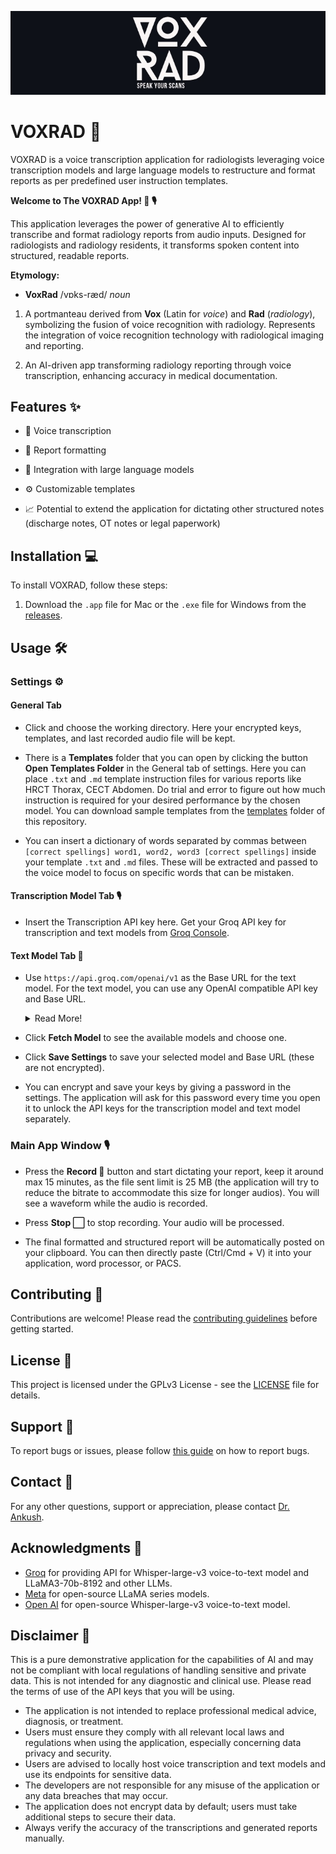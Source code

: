 <p align="center">
  <img src="images/voxrad_logo.jpg" alt="VOXRAD Logo" />
</p>

# VOXRAD 🚀

VOXRAD is a voice transcription application for radiologists leveraging voice transcription models and large language models to restructure and format reports as per predefined user instruction templates.

**Welcome to The VOXRAD App! 🌟 🎙**

This application leverages the power of generative AI to efficiently transcribe and format radiology reports from audio inputs. Designed for radiologists and radiology residents, it transforms spoken content into structured, readable reports.

**Etymology:**

-  **VoxRad** /vɒks-ræd/ *noun*

1. A portmanteau derived from **Vox** (Latin for *voice*) and **Rad** (*radiology*), symbolizing the fusion of voice recognition with radiology. Represents the integration of voice recognition technology with radiological imaging and reporting.

2. An AI-driven app transforming radiology reporting through voice transcription, enhancing accuracy in medical documentation.

## Features ✨

- 🎤 Voice transcription

- 📝 Report formatting

- 🤖 Integration with large language models

- ⚙️ Customizable templates
- 📈 Potential to extend the application for dictating other structured notes (discharge notes, OT notes or legal paperwork)


## Installation 💻

To install VOXRAD, follow these steps:

1. Download the `.app` file for Mac or the `.exe` file for Windows from the [releases](https://github.com/drankush/voxrad/releases).

## Usage 🛠️

### Settings ⚙️
#### General Tab

- Click and choose the working directory. Here your encrypted keys, templates, and last recorded audio file will be kept.

- There is a **Templates** folder that you can open by clicking the button **Open Templates Folder** in the General tab of settings. Here you can place `.txt` and `.md` template instruction files for various reports like HRCT Thorax, CECT Abdomen. Do trial and error to figure out how much instruction is required for your desired performance by the chosen model. You can download sample templates from the [templates](https://github.com/drankush/voxrad/tree/main/templates) folder of this repository.

- You can insert a dictionary of words separated by commas between `[correct spellings] word1, word2, word3 [correct spellings]` inside your template `.txt` and `.md` files. These will be extracted and passed to the voice model to focus on specific words that can be mistaken.

#### Transcription Model Tab 🎙️

- Insert the Transcription API key here. Get your Groq API key for transcription and text models from [Groq Console](https://console.groq.com/keys).

#### Text Model Tab 📝

- Use `https://api.groq.com/openai/v1` as the Base URL for the text model. For the text model, you can use any OpenAI compatible API key and Base URL.

  <details>
  <summary>Read More!</summary>
  
  You can directly use any OpenAI compatible API. Read docs of your API provider.  For instance, use Base URL for
  

  - [OpenAI](https://platform.openai.com/docs/api-reference/introduction): ```https://api.openai.com/v1/```
  - [Gemini](https://github.com/PublicAffairs/openai-gemini): ```https://my-openai-gemini-henna.vercel.app/v1```
    <br>❗️Cannot fetch models, model choice is set to Gemini-1.5-pro.</br>
  - [Groq](https://console.groq.com/docs/openai): ```https://api.groq.com/openai/v1```
  - [Ollama](https://ollama.com/blog/openai-compatibility): ```http://localhost:11434/v1```
      
    

  <br>Search github for repositories that support transforming your provider to OpenAI compatible API. Please deploy your   own instance. This way, you can keep your API key secure.</br>
  
  </details>

- Click **Fetch Model** to see the available models and choose one.

- Click **Save Settings** to save your selected model and Base URL (these are not encrypted).

- You can encrypt and save your keys by giving a password in the settings. The application will ask for this password every time you open it to unlock the API keys for the transcription model and text model separately.

### Main App Window 🎙

- Press the **Record 🔴** button and start dictating your report, keep it around max 15 minutes, as the file sent limit is 25 MB (the application will try to reduce the bitrate to accommodate this size for longer audios). You will see a waveform while the audio is recorded.

- Press **Stop ⬜️** to stop recording. Your audio will be processed.

- The final formatted and structured report will be automatically posted on your clipboard. You can then directly paste (Ctrl/Cmd + V) it into your application, word processor, or PACS.

## Contributing 🌟

Contributions are welcome! Please read the [contributing guidelines](CONTRIBUTING.md) before getting started.

## License 📜

This project is licensed under the GPLv3 License - see the [LICENSE](LICENSE) file for details.

## Support 🐞

To report bugs or issues, please follow [this guide](https://github.com/drankush/voxrad/blob/main/contributing.md#reporting-bugs) on how to report bugs.

## Contact 📧

For any other questions, support or appreciation, please contact [Dr. Ankush](mailto:voxrad@drankush.com).

## Acknowledgments 🙏

- [Groq](https://groq.com) for providing API for Whisper-large-v3 voice-to-text model and LLaMA3-70b-8192 and other LLMs.
- [Meta](https://meta.ai) for open-source LLaMA series models.
- [Open AI](https://openai.com) for open-source Whisper-large-v3 voice-to-text model.

## Disclaimer 🚨

This is a pure demonstrative application for the capabilities of AI and may not be compliant with local regulations of handling sensitive and private data. This is not intended for any diagnostic and clinical use. Please read the terms of use of the API keys that you will be using.

- The application is not intended to replace professional medical advice, diagnosis, or treatment.
- Users must ensure they comply with all relevant local laws and regulations when using the application, especially concerning data privacy and security.
- Users are advised to locally host voice transcription and text models and use its endpoints for sensitive data.
- The developers are not responsible for any misuse of the application or any data breaches that may occur.
- The application does not encrypt data by default; users must take additional steps to secure their data.
- Always verify the accuracy of the transcriptions and generated reports manually.

